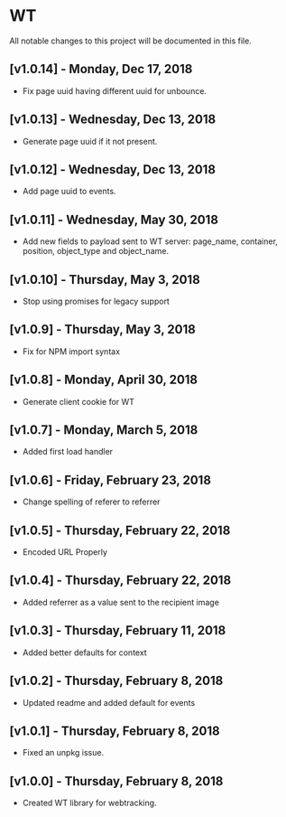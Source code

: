 # WT

All notable changes to this project will be documented in this file.
## [v1.0.14] - Monday, Dec 17, 2018

 - Fix page uuid having different uuid for unbounce.

## [v1.0.13] - Wednesday, Dec 13, 2018

 - Generate page uuid if it not present.

## [v1.0.12] - Wednesday, Dec 13, 2018

 - Add page uuid to events.

## [v1.0.11] - Wednesday, May 30, 2018

 - Add new fields to payload sent to WT server: page_name, container, position, object_type and object_name.

## [v1.0.10] - Thursday, May 3, 2018

 - Stop using promises for legacy support

## [v1.0.9] - Thursday, May 3, 2018

 - Fix for NPM import syntax

## [v1.0.8] - Monday, April 30, 2018

 - Generate client cookie for WT

## [v1.0.7] - Monday, March 5, 2018

 - Added first load handler

## [v1.0.6] - Friday, February 23, 2018

 - Change spelling of referer to referrer

## [v1.0.5] - Thursday, February 22, 2018

 - Encoded URL Properly

## [v1.0.4] - Thursday, February 22, 2018

 - Added referrer as a value sent to the recipient image

 ## [v1.0.3] - Thursday, February 11, 2018

  - Added better defaults for context

## [v1.0.2] - Thursday, February 8, 2018

 - Updated readme and added default for events

## [v1.0.1] - Thursday, February 8, 2018

 - Fixed an unpkg issue.


## [v1.0.0] - Thursday, February 8, 2018

 - Created WT library for webtracking.
